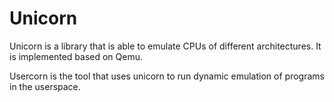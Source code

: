 # Unicorn

Unicorn is a library that is able to emulate CPUs of different
architectures. It is implemented based on Qemu.

Usercorn is the tool that uses unicorn to run dynamic emulation
of programs in the userspace.

